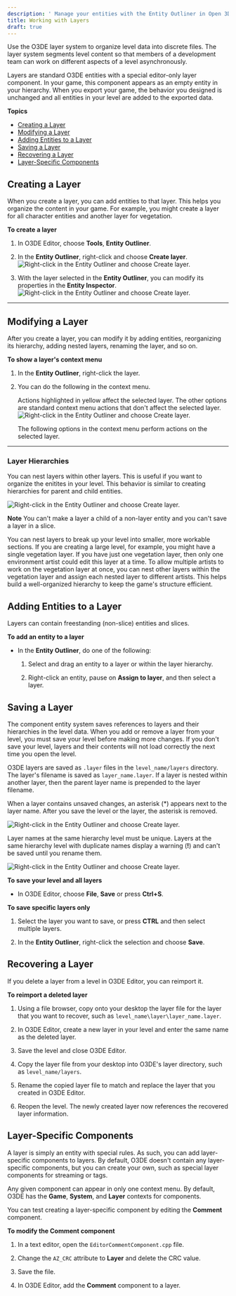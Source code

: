 ```yaml
---
description: ' Manage your entities with the Entity Outliner in Open 3D Engine. '
title: Working with Layers
draft: true
---
```


Use the O3DE layer system to organize level data into discrete files. The layer system segments level content so that members of a development team can work on different aspects of a level asynchronously.

Layers are standard O3DE entities with a special editor-only layer component. In your game, this component appears as an empty entity in your hierarchy. When you export your game, the behavior you designed is unchanged and all entities in your level are added to the exported data.

**Topics**
+ [Creating a Layer](#creating-layers)
+ [Modifying a Layer](#modifying-layers)
+ [Adding Entities to a Layer](#adding-entities-to-layers)
+ [Saving a Layer](#saving-layers)
+ [Recovering a Layer](#recovering-layers)
+ [Layer-Specific Components](#layer-specific-components)

## Creating a Layer 

When you create a layer, you can add entities to that layer. This helps you organize the content in your game. For example, you might create a layer for all character entities and another layer for vegetation.

**To create a layer**

1. In O3DE Editor, choose **Tools**, **Entity Outliner**.

1. In the **Entity Outliner**, right-click and choose **Create layer**.
![Right-click in the Entity Outliner and choose Create layer.](/images/user-guide/component/entity_system/creating-layers.png)

1. With the layer selected in the **Entity Outliner**, you can modify its properties in the **Entity Inspector**.
![Right-click in the Entity Outliner and choose Create layer.](/images/user-guide/component/entity_system/modifying-layers-inspector.png)
****


## Modifying a Layer 

After you create a layer, you can modify it by adding entities, reorganizing its hierarchy, adding nested layers, renaming the layer, and so on.

**To show a layer's context menu**

1. In the **Entity Outliner**, right-click the layer.

1. You can do the following in the context menu.

   Actions highlighted in yellow affect the selected layer. The other options are standard context menu actions that don't affect the selected layer.
![Right-click in the Entity Outliner and choose Create layer.](/images/user-guide/component/entity_system/modifying-layers.png)

   The following options in the context menu perform actions on the selected layer.
****


### Layer Hierarchies 

You can nest layers within other layers. This is useful if you want to organize the enitites in your level. This behavior is similar to creating hierarchies for parent and child entities.

![Right-click in the Entity Outliner and choose Create layer.](/images/user-guide/component/entity_system/layer-hierarchies.png)

**Note**
You can't make a layer a child of a non-layer entity and you can't save a layer in a slice.

You can nest layers to break up your level into smaller, more workable sections. If you are creating a large level, for example, you might have a single vegetation layer. If you have just one vegetation layer, then only one environment artist could edit this layer at a time. To allow multiple artists to work on the vegetation layer at once, you can nest other layers within the vegetation layer and assign each nested layer to different artists. This helps build a well-organized hierarchy to keep the game's structure efficient.

## Adding Entities to a Layer 

Layers can contain freestanding (non-slice) entities and slices.

**To add an entity to a layer**
+ In the **Entity Outliner**, do one of the following:

  1. Select and drag an entity to a layer or within the layer hierarchy.

  1. Right-click an entity, pause on **Assign to layer**, and then select a layer.

## Saving a Layer 

The component entity system saves references to layers and their hierarchies in the level data. When you add or remove a layer from your level, you must save your level before making more changes. If you don't save your level, layers and their contents will not load correctly the next time you open the level.

O3DE layers are saved as `.layer` files in the `level_name/layers` directory. The layer's filename is saved as `layer_name.layer`. If a layer is nested within another layer, then the parent layer name is prepended to the layer filename.

When a layer contains unsaved changes, an asterisk (\*) appears next to the layer name. After you save the level or the layer, the asterisk is removed.

![Right-click in the Entity Outliner and choose Create layer.](/images/shared/shared-saving-layers.png)

Layer names at the same hierarchy level must be unique. Layers at the same hierarchy level with duplicate names display a warning (**\!**) and can't be saved until you rename them.

![Right-click in the Entity Outliner and choose Create layer.](/images/user-guide/component/entity_system/saving-layers-duplicate.png)

**To save your level and all layers**
+ In O3DE Editor, choose **File**, **Save** or press **Ctrl+S**.

**To save specific layers only**

1. Select the layer you want to save, or press **CTRL** and then select multiple layers.

1. In the **Entity Outliner**, right-click the selection and choose **Save**.

## Recovering a Layer 

If you delete a layer from a level in O3DE Editor, you can reimport it.

**To reimport a deleted layer**

1. Using a file browser, copy onto your desktop the layer file for the layer that you want to recover, such as `level_name\layer\layer_name.layer`.

1. In O3DE Editor, create a new layer in your level and enter the same name as the deleted layer.

1. Save the level and close O3DE Editor.

1. Copy the layer file from your desktop into O3DE's layer directory, such as `level_name/layers`.

1. Rename the copied layer file to match and replace the layer that you created in O3DE Editor.

1. Reopen the level. The newly created layer now references the recovered layer information.

## Layer-Specific Components 

A layer is simply an entity with special rules. As such, you can add layer-specific components to layers. By default, O3DE doesn't contain any layer-specific components, but you can create your own, such as special layer components for streaming or tags.

Any given component can appear in only one context menu. By default, O3DE has the **Game**, **System**, and **Layer** contexts for components.

You can test creating a layer-specific component by editing the **Comment** component.

**To modify the Comment component**

1. In a text editor, open the `EditorCommentComponent.cpp` file.

1. Change the `AZ_CRC` attribute to **Layer** and delete the CRC value.

1. Save the file.

1. In O3DE Editor, add the **Comment** component to a layer.
